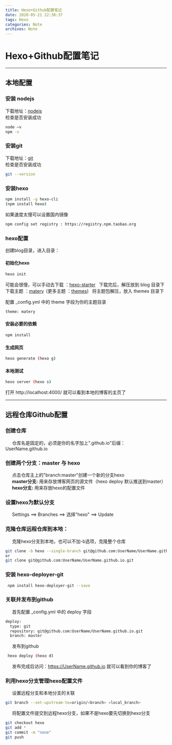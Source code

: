 ```yaml
---
title: Hexo+Github配置笔记
date: 2020-05-21 22:38:37
tags: Hexo
categories: Note
archives: Note
---
```

# Hexo+Github配置笔记
<!-- more -->

---
## 本地配置

### 安装 nodejs
下载地址：[nodejs](https://nodejs.org/) <br>
检查是否安装成功
```bash
node –v  
npm -v
```

### 安装git
下载地址：[git](https://git-scm.com/downloads) <br>
检查是否安装成功
```bash
git --version
```

### 安装hexo
```bash
npm install -g hexo-cli
(npm install hexo)
```

如果速度太慢可以设置国内镜像
```bash
npm config set registry : https://registry.npm.taobao.org
```

### hexo配置
创建blog目录，进入目录：<br>
#### 初始化hexo
```bash
hexo init
```
可能会很慢，可以手动去下载 ：[hexo-starter](https://github.com/hexojs/hexo-starter) &ensp;下载完后，解压放到 blog 目录下<br>
下载主题 ：[matery](https://github.com/blinkfox/hexo-theme-matery)&ensp;(更多主题 ：[themes](https://hexo.io/themes/))  &ensp;将主题包解压，放入 themes 目录下 <br>

配置 _config.yml 中的 theme 字段为你的主题目录 <br>
```bash
theme: matery
```

#### 安装必要的依赖
``` bash
npm install
```
#### 生成网页
``` bash
hexo generate (hexo g)
```
#### 本地测试
``` bash
hexo server (hexo s)
```
打开 http://localhost:4000/ 就可以看到本地的博客的主页了


---
 ## 远程仓库Github配置  
 
 ### 创建仓库
 &emsp;&ensp;仓库名是固定的，必须是你的名字加上".github.io"后缀：UserName.github.io
 ### 创建两个分支：master 与 hexo
 &emsp;&ensp;点击仓库主上的"branch:master"创建一个新的分支hexo <br>
 &emsp;&ensp;**master分支:** 用来存放博客网页的源文件（hexo deploy 默认推送到master）<br>
 &emsp;&ensp;**hexo分支:** 用来存放hexo的配置文件
 ### 设置hexo为默认分支
 &emsp;&ensp;Settings ==> Branches ==> 选择"hexo" ==> Update
 ### 克隆仓库远程仓库到本地：
  &emsp;&ensp;克隆hexo分支到本地，也可以不加-b选项，克隆整个仓库
 ```bash
 git clone -b hexo --single-branch git@github.com:UserName/UserName.github.io.git
 or
 git clone git@github.com:UserName/UserName.github.io.git
 ```
 ### 安装 hexo-deployer-git
 ```bash
  npm install hexo-deployer-git --save
 ```

 ### 关联并发布到github
  &emsp;&ensp;首先配置 _config.yml 中的 deploy 字段
  ```bash
  deploy:
    type: git
    repository: git@github.com:UserName/UserName.github.io.git
    branch: master
  ```
 &emsp;&ensp;发布到github
 ```bash
  hexo deploy (hexo d)
 ```
 &emsp;&ensp;发布完成后访问：https://UserName.github.io 就可以看到你的博客了

 ### 利用hexo分支管理hexo配置文件
  &emsp;&ensp;设置远程分支和本地分支的关联
 ```bash
 git branch --set-upstream-to=origin/<branch> <local_branch>
 ```

 &emsp;&ensp;将配置文件提交到远程hexo分支，如果不是hexo要先切换到hexo分支
 ```bash
 git checkout hexo
 git add *
 git commit -m "none"
 git push
 ```
